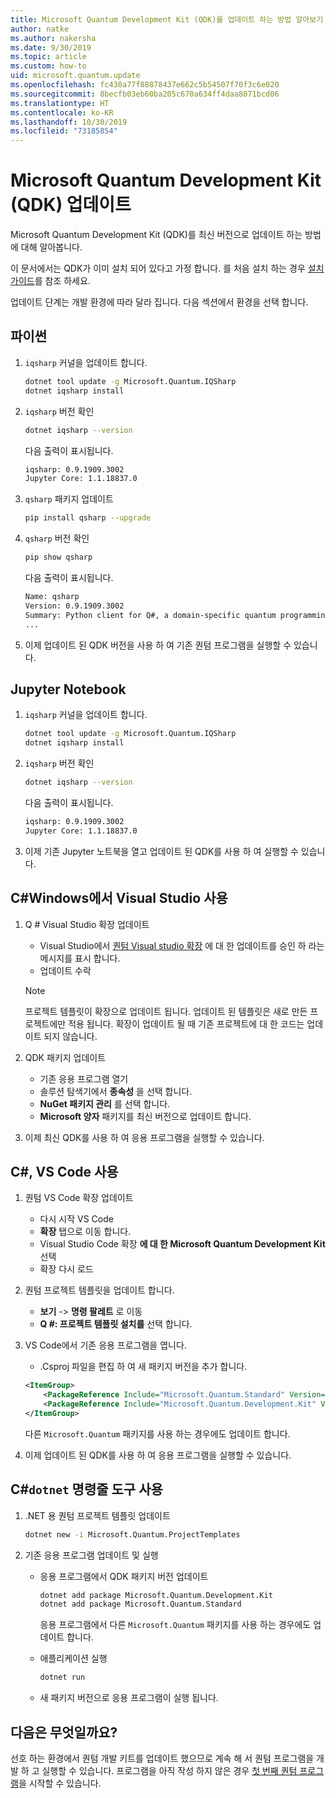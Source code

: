 ```yaml
---
title: Microsoft Quantum Development Kit (QDK)를 업데이트 하는 방법 알아보기
author: natke
ms.author: nakersha
ms.date: 9/30/2019
ms.topic: article
ms.custom: how-to
uid: microsoft.quantum.update
ms.openlocfilehash: fc430a77f88878437e662c5b54507f70f3c6e020
ms.sourcegitcommit: 8becfb03eb60ba205c670a634ff4daa8071bcd06
ms.translationtype: HT
ms.contentlocale: ko-KR
ms.lasthandoff: 10/30/2019
ms.locfileid: "73185854"
---
```

# <a name="update-the-microsoft-quantum-development-kit-qdk"></a>Microsoft Quantum Development Kit (QDK) 업데이트

Microsoft Quantum Development Kit (QDK)를 최신 버전으로 업데이트 하는 방법에 대해 알아봅니다.

이 문서에서는 QDK가 이미 설치 되어 있다고 가정 합니다. 를 처음 설치 하는 경우 [설치 가이드](xref:microsoft.quantum.install)를 참조 하세요.

업데이트 단계는 개발 환경에 따라 달라 집니다. 다음 섹션에서 환경을 선택 합니다.

## <a name="python"></a>파이썬

1. `iqsharp` 커널을 업데이트 합니다.

    ```bash
    dotnet tool update -g Microsoft.Quantum.IQSharp
    dotnet iqsharp install
    ```

1. `iqsharp` 버전 확인

    ```bash
    dotnet iqsharp --version
    ```

    다음 출력이 표시됩니다.

    ```bash
    iqsharp: 0.9.1909.3002
    Jupyter Core: 1.1.18837.0
    ```

1. `qsharp` 패키지 업데이트

    ```bash
    pip install qsharp --upgrade
    ```

1. `qsharp` 버전 확인

    ```bash
    pip show qsharp
    ```

    다음 출력이 표시됩니다.

    ```bash
    Name: qsharp
    Version: 0.9.1909.3002
    Summary: Python client for Q#, a domain-specific quantum programming language
    ...
    ```

1. 이제 업데이트 된 QDK 버전을 사용 하 여 기존 퀀텀 프로그램을 실행할 수 있습니다.

## <a name="jupyter-notebooks"></a>Jupyter Notebook

1. `iqsharp` 커널을 업데이트 합니다.

    ```bash
    dotnet tool update -g Microsoft.Quantum.IQSharp
    dotnet iqsharp install
    ```

1. `iqsharp` 버전 확인

    ```bash
    dotnet iqsharp --version
    ```

    다음 출력이 표시됩니다.

    ```bash
    iqsharp: 0.9.1909.3002
    Jupyter Core: 1.1.18837.0
    ```

1. 이제 기존 Jupyter 노트북을 열고 업데이트 된 QDK를 사용 하 여 실행할 수 있습니다.

## <a name="c-on-windows-using-visual-studio"></a>C#Windows에서 Visual Studio 사용

1. Q # Visual Studio 확장 업데이트

    - Visual Studio에서 [퀀텀 Visual studio 확장](https://marketplace.visualstudio.com/items?itemName=quantum.DevKit) 에 대 한 업데이트를 승인 하 라는 메시지를 표시 합니다.
    - 업데이트 수락

    > [!NOTE]
    > 프로젝트 템플릿이 확장으로 업데이트 됩니다. 업데이트 된 템플릿은 새로 만든 프로젝트에만 적용 됩니다. 확장이 업데이트 될 때 기존 프로젝트에 대 한 코드는 업데이트 되지 않습니다.

1. QDK 패키지 업데이트

    - 기존 응용 프로그램 열기
    - 솔루션 탐색기에서 **종속성** 을 선택 합니다.
    - **NuGet 패키지 관리** 를 선택 합니다.
    - **Microsoft 양자** 패키지를 최신 버전으로 업데이트 합니다.

1. 이제 최신 QDK를 사용 하 여 응용 프로그램을 실행할 수 있습니다.

## <a name="c-using-vs-code"></a>C#, VS Code 사용

1. 퀀텀 VS Code 확장 업데이트

    - 다시 시작 VS Code
    - **확장** 탭으로 이동 합니다.
    - Visual Studio Code 확장 **에 대 한 Microsoft Quantum Development Kit** 선택
    - 확장 다시 로드

1. 퀀텀 프로젝트 템플릿을 업데이트 합니다.

   - **보기** -> **명령 팔레트** 로 이동
   - **Q #: 프로젝트 템플릿 설치를** 선택 합니다.

1. VS Code에서 기존 응용 프로그램을 엽니다.

   - .Csproj 파일을 편집 하 여 새 패키지 버전을 추가 합니다.

    ```xml
    <ItemGroup>
        <PackageReference Include="Microsoft.Quantum.Standard" Version="0.9.1909.3002" />
        <PackageReference Include="Microsoft.Quantum.Development.Kit" Version="0.9.1909.3002" />
    </ItemGroup>
    ```

    다른 `Microsoft.Quantum` 패키지를 사용 하는 경우에도 업데이트 합니다.

1. 이제 업데이트 된 QDK를 사용 하 여 응용 프로그램을 실행할 수 있습니다.

## <a name="c-using-the-dotnet-command-line-tool"></a>C#`dotnet` 명령줄 도구 사용

1. .NET 용 퀀텀 프로젝트 템플릿 업데이트

    ```bash
    dotnet new -i Microsoft.Quantum.ProjectTemplates
    ```

1. 기존 응용 프로그램 업데이트 및 실행

    - 응용 프로그램에서 QDK 패키지 버전 업데이트

        ```bash
        dotnet add package Microsoft.Quantum.Development.Kit
        dotnet add package Microsoft.Quantum.Standard
        ```

        응용 프로그램에서 다른 `Microsoft.Quantum` 패키지를 사용 하는 경우에도 업데이트 합니다.

    - 애플리케이션 실행

        ```bash
        dotnet run
        ```

    - 새 패키지 버전으로 응용 프로그램이 실행 됩니다.

## <a name="whats-next"></a>다음은 무엇일까요?

선호 하는 환경에서 퀀텀 개발 키트를 업데이트 했으므로 계속 해 서 퀀텀 프로그램을 개발 하 고 실행할 수 있습니다. 프로그램을 아직 작성 하지 않은 경우 [첫 번째 퀀텀 프로그램](xref:microsoft.quantum.write-program)을 시작할 수 있습니다.
